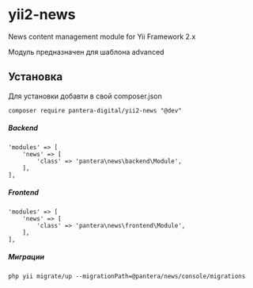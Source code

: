 # yii2-news
News content management module for Yii Framework 2.x

Модуль предназначен для шаблона advanced

## Установка

Для установки добавти в свой composer.json
```
composer require pantera-digital/yii2-news "@dev"
```
##### Backend
```
'modules' => [
    'news' => [
        'class' => 'pantera\news\backend\Module',
    ],
],
```
##### Frontend 
```
'modules' => [
    'news' => [
        'class' => 'pantera\news\frontend\Module',
    ],
],
```
##### Миграции
```
php yii migrate/up --migrationPath=@pantera/news/console/migrations
```
